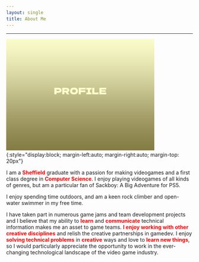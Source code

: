 ```yaml
---
layout: single
title: About Me
---
```


<style>
  .text-highlight {
    color: red;
    font-weight: bold;
  }
</style>

----------------------

![Profile-Image](/image/Profile.png){:style="display:block; margin-left:auto; margin-right:auto; margin-top: 20px"}

I am a <span class="text-highlight">Sheffield</span> graduate with a passion for making videogames and a first class degree in <span class="text-highlight">Computer Science</span>. I enjoy playing videogames of all kinds of genres, but am a particular fan of Sackboy: A Big Adventure for PS5.

I enjoy spending time outdoors, and am a keen rock climber and open-water swimmer in my free time. 

I have taken part in numerous game jams and team development projects and I believe that my ability to <span class="text-highlight">learn</span> and <span class="text-highlight">communicate</span> technical information makes me an asset to game teams. <span class="text-highlight">I enjoy working with other creative disciplines</span> and relish the creative partnerships in gamedev. I enjoy <span class="text-highlight">solving technical problems</span> in <span class="text-highlight">creative</span> ways and love to <span class="text-highlight">learn new things</span>, so I would particularly appreciate the opportunity to work in the ever-changing technological landscape of the video game industry. 

